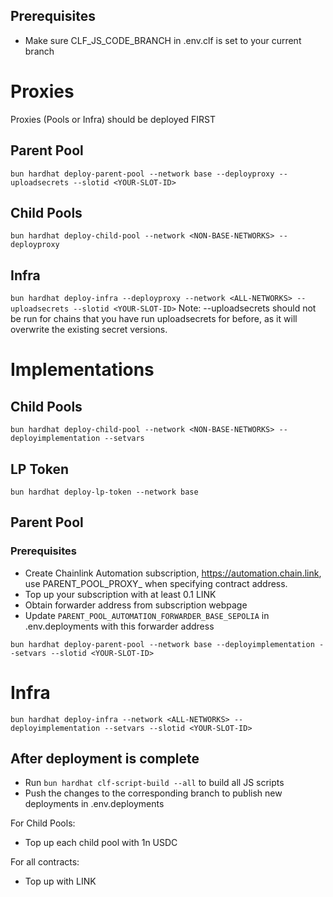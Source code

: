 

## Prerequisites
- Make sure CLF_JS_CODE_BRANCH in .env.clf is set to your current branch

# Proxies
Proxies (Pools or Infra) should be deployed FIRST
## Parent Pool
```bun hardhat deploy-parent-pool --network base --deployproxy --uploadsecrets --slotid <YOUR-SLOT-ID>```
## Child Pools
```bun hardhat deploy-child-pool --network <NON-BASE-NETWORKS> --deployproxy```
## Infra
```bun hardhat deploy-infra --deployproxy --network <ALL-NETWORKS> --uploadsecrets --slotid <YOUR-SLOT-ID>```
Note: --uploadsecrets should not be run for chains that you have run uploadsecrets for before, as it will overwrite the existing secret versions.

# Implementations

## Child Pools
```bun hardhat deploy-child-pool --network <NON-BASE-NETWORKS> --deployimplementation --setvars```

## LP Token
```bun hardhat deploy-lp-token --network base```

## Parent Pool
### Prerequisites
- Create Chainlink Automation subscription, https://automation.chain.link, use PARENT_POOL_PROXY_<YOUR-NETWORK> when specifying contract address.
- Top up your subscription with at least 0.1 LINK
- Obtain forwarder address from subscription webpage
- Update `PARENT_POOL_AUTOMATION_FORWARDER_BASE_SEPOLIA` in .env.deployments with this forwarder address

```bun hardhat deploy-parent-pool --network base --deployimplementation --setvars --slotid <YOUR-SLOT-ID>```

# Infra
```bun hardhat deploy-infra --network <ALL-NETWORKS> --deployimplementation --setvars --slotid <YOUR-SLOT-ID>```

## After deployment is complete
- Run `bun hardhat clf-script-build --all` to build all JS scripts
- Push the changes to the corresponding branch to publish new deployments in .env.deployments

For Child Pools:
- Top up each child pool with 1n USDC

For all contracts:
- Top up with LINK
